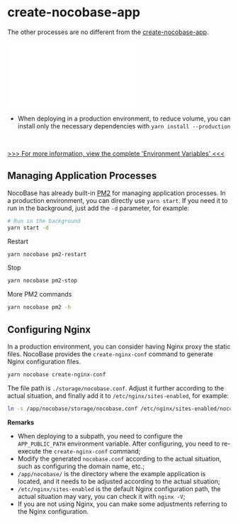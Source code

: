 # create-nocobase-app

The other processes are no different from the [create-nocobase-app](/welcome/getting-started/installation/create-nocobase-app).

<embed src="./env-note.md"></embed>
- When deploying in a production environment, to reduce volume, you can install only the necessary dependencies with `yarn install --production`

<br />

[>>> For more information, view the complete 'Environment Variables' <<<](/welcome/getting-started/env)

## Managing Application Processes

NocoBase has already built-in [PM2](https://pm2.keymetrics.io/) for managing application processes. In a production environment, you can directly use `yarn start`. If you need it to run in the background, just add the `-d` parameter, for example:

```bash
# Run in the background
yarn start -d
```

Restart

```bash
yarn nocobase pm2-restart
```

Stop

```bash
yarn nocobase pm2-stop
```

More PM2 commands

```bash
yarn nocobase pm2 -h
```

## Configuring Nginx

In a production environment, you can consider having Nginx proxy the static files. NocoBase provides the `create-nginx-conf` command to generate Nginx configuration files.

```bash
yarn nocobase create-nginx-conf
```

The file path is `./storage/nocobase.conf`. Adjust it further according to the actual situation, and finally add it to `/etc/nginx/sites-enabled`, for example:

```bash
ln -s /app/nocobase/storage/nocobase.conf /etc/nginx/sites-enabled/nocobase.conf
```

**Remarks**

- When deploying to a subpath, you need to configure the `APP_PUBLIC_PATH` environment variable. After configuring, you need to re-execute the `create-nginx-conf` command;
- Modify the generated `nocobase.conf` according to the actual situation, such as configuring the domain name, etc.;
- `/app/nocobase/` is the directory where the example application is located, and it needs to be adjusted according to the actual situation;
- `/etc/nginx/sites-enabled` is the default Nginx configuration path, the actual situation may vary, you can check it with `nginx -V`;
- If you are not using Nginx, you can make some adjustments referring to the Nginx configuration.
